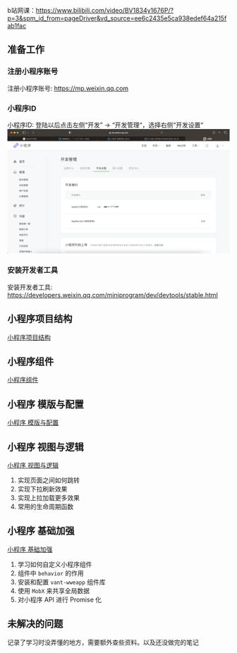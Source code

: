 b站网课：https://www.bilibili.com/video/BV1834y1676P/?p=3&spm_id_from=pageDriver&vd_source=ee6c2435e5ca938edef64a215fab1fac

## 准备工作
### 注册小程序账号
注册小程序账号: https://mp.weixin.qq.com

### 小程序ID
小程序ID: 登陆以后点击左侧“开发” -> “开发管理“，选择右侧“开发设置“![Appid](image.png)

### 安装开发者工具
安装开发者工具: https://developers.weixin.qq.com/miniprogram/dev/devtools/stable.html

## 小程序项目结构
[小程序项目结构](notes/小程序%20代码结构.md)

## 小程序组件
[小程序组件](notes/小程序%20组件.md)

## 小程序 模版与配置
[小程序 模版与配置](notes/小程序%20模版与配置.md)

## 小程序 视图与逻辑
[小程序 视图与逻辑](notes/小程序%20视图与逻辑.md)
1. 实现页面之间如何跳转
2. 实现下拉刷新效果
3. 实现上拉加载更多效果
4. 常用的生命周期函数

## 小程序 基础加强
[小程序 基础加强](notes/小程序%20基础加强.md)
1. 学习如何自定义小程序组件
2. 组件中 `behavior` 的作用
3. 安装和配置 `vant-wweapp` 组件库
4. 使用 `MobX` 来共享全局数据
5. 对小程序 API 进行 Promise 化


## 未解决的问题
记录了学习时没弄懂的地方，需要额外查些资料。以及还没做完的笔记
